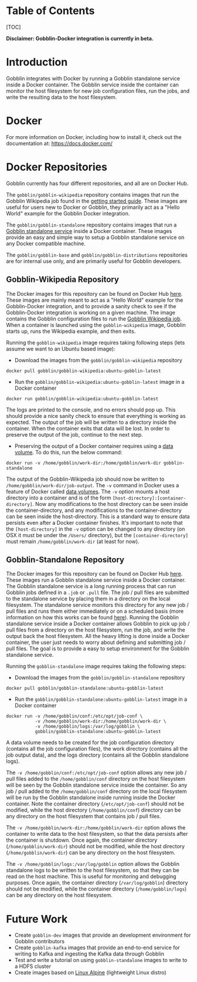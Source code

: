 # Table of Contents

[TOC]

**Disclaimer: Gobblin-Docker integration is currently in beta.**

# Introduction

Gobblin integrates with Docker by running a Gobblin standalone service inside a Docker container. The Gobblin service inside the container can monitor the host filesystem for new job configuration files, run the jobs, and write the resulting data to the host filesystem.

# Docker

For more information on Docker, including how to install it, check out the documentation at: https://docs.docker.com/

# Docker Repositories

Gobblin currently has four different repositories, and all are on Docker Hub.

The `gobblin/gobblin-wikipedia` repository contains images that run the Gobblin Wikipedia job found in the [getting started guide](../Getting-Started). These images are useful for users new to Docker or Gobblin, they primarily act as a "Hello World" example for the Gobblin Docker integration.

The `gobblin/gobblin-standalone` repository contains images that run a [Gobblin standalone service](Gobblin-Deployment#standalone-architecture) inside a Docker container. These images provide an easy and simple way to setup a Gobblin standalone service on any Docker compatible machine.

The `gobblin/gobblin-base` and `gobblin/gobblin-distributions` repositories are for internal use only, and are primarily useful for Gobblin developers.

## Gobblin-Wikipedia Repository

The Docker images for this repository can be found on Docker Hub [here](https://hub.docker.com/r/gobblin/gobblin-wikipedia/). These images are mainly meant to act as a "Hello World" example for the Gobblin-Docker integration, and to provide a sanity check to see if the Gobblin-Docker integration is working on a given machine. The image contains the Gobblin configuration files to run the [Gobblin Wikipedia job](../Getting-Started). When a container is launched using the `gobblin-wikipedia` image, Gobblin starts up, runs the Wikipedia example, and then exits.

Running the `gobblin-wikipedia` image requires taking following steps (lets assume we want to an Ubuntu based image):

* Download the images from the `gobblin/gobblin-wikipedia` repository

```
docker pull gobblin/gobblin-wikipedia:ubuntu-gobblin-latest
```

* Run the `gobblin/gobblin-wikipedia:ubuntu-gobblin-latest` image in a Docker container

```
docker run gobblin/gobblin-wikipedia:ubuntu-gobblin-latest
```

The logs are printed to the console, and no errors should pop up. This should provide a nice sanity check to ensure that everything is working as expected. The output of the job will be written to a directory inside the container. When the container exits that data will be lost. In order to preserve the output of the job, continue to the next step.

* Preserving the output of a Docker container requires using a [data volume](https://docs.docker.com/engine/tutorials/dockervolumes/). To do this, run the below command:

```
docker run -v /home/gobblin/work-dir:/home/gobblin/work-dir gobblin-standalone
```

The output of the Gobblin-Wikipedia job should now be written to `/home/gobblin/work-dir/job-output`. The `-v` command in Docker uses a feature of Docker called [data volumes](https://docs.docker.com/engine/tutorials/dockervolumes/). The `-v` option mounts a host directory into a container and is of the form `[host-directory]:[container-directory]`. Now any modifications to the host directory can be seen inside the container-directory, and any modifications to the container-directory can be seen inside the host-directory. This is a standard way to ensure data persists even after a Docker container finishes. It's important to note that the `[host-directory]` in the `-v` option can be changed to any directory (on OSX it must be under the `/Users/` directory), but the `[container-directory]` must remain `/home/gobblin/work-dir` (at least for now).

## Gobblin-Standalone Repository

The Docker images for this repository can be found on Docker Hub [here](https://hub.docker.com/r/gobblin/gobblin-standalone/). These images run a Gobblin standalone service inside a Docker container. The Gobblin standalone service is a long running process that can run Gobblin jobs defined in a `.job` or `.pull` file. The job / pull files are submitted to the standalone service by placing them in a directory on the local filesystem. The standalone service monitors this directory for any new job / pull files and runs them either immediately or on a scheduled basis (more information on how this works can be found [here](Working-with-Job-Configuration-Files#adding-or-changing-job-configuration-files)). Running the Gobblin standalone service inside a Docker container allows Gobblin to pick up job / pull files from a directory on the host filesystem, run the job, and write the output back the host filesystem. All the heavy lifting is done inside a Docker container, the user just needs to worry about defining and submitting job / pull files. The goal is to provide a easy to setup environment for the Gobblin standalone service.

Running the `gobblin-standalone` image requires taking the following steps:

* Download the images from the `gobblin/gobblin-standalone` repository

```
docker pull gobblin/gobblin-standalone:ubuntu-gobblin-latest
```

* Run the `gobblin/gobblin-standalone:ubuntu-gobblin-latest` image in a Docker container

```
docker run -v /home/gobblin/conf:/etc/opt/job-conf \
           -v /home/gobblin/work-dir:/home/gobblin/work-dir \
           -v /home/gobblin/logs:/var/log/gobblin \
           gobblin/gobblin-standalone:ubuntu-gobblin-latest
```

A data volume needs to be created for the job configuration directory (contains all the job configuration files), the work directory (contains all the job output data), and the logs directory (contains all the Gobblin standalone logs).

The `-v /home/gobblin/conf:/etc/opt/job-conf` option allows any new job / pull files added to the `/home/gobblin/conf` directory on the host filesystem will be seen by the Gobblin standalone service inside the container. So any job / pull added to the `/home/gobblin/conf` directory on the local filesystem will be run by the Gobblin standalone inside running inside the Docker container. Note the container directory (`/etc/opt/job-conf`) should not be modified, while the host directory (`/home/gobblin/conf`) directory can be any directory on the host filesystem that contains job / pull files.

The `-v /home/gobblin/work-dir:/home/gobblin/work-dir` option allows the container to write data to the host filesystem, so that the data persists after the container is shutdown. Once again, the container directory (`/home/gobblin/work-dir`) should not be modified, while the host directory (`/home/gobblin/work-dir`) can be any directory on the host filesystem.

The `-v /home/gobblin/logs:/var/log/gobblin` option allows the Gobblin standalone logs to be written to the host filesystem, so that they can be read on the host machine. This is useful for monitoring and debugging purposes. Once again, the container directory (`/var/log/gobblin`) directory should not be modified, while the container directory (`/home/gobblin/logs`) can be any directory on the host filesystem.

# Future Work

* Create `gobblin-dev` images that provide an development environment for Gobblin contributors
* Create `gobblin-kafka` images that provide an end-to-end service for writing to Kafka and ingesting the Kafka data through Gobblin
* Test and write a tutorial on using `gobblin-standalone` images to write to a HDFS cluster
* Create images based on [Linux Alpine](https://hub.docker.com/_/alpine/) (lightweight Linux distro)